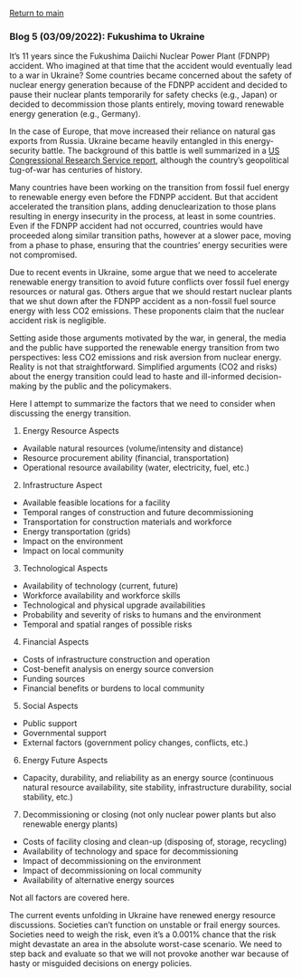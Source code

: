 <a href="https://misayasu.github.io/">Return to main</a><br/>

### Blog 5 (03/09/2022): Fukushima to Ukraine

It’s 11 years since the Fukushima Daiichi Nuclear Power Plant (FDNPP) accident. Who imagined at that time that the accident would eventually lead to a war in Ukraine?
Some countries became concerned about the safety of nuclear energy generation because of the FDNPP accident and decided to pause their nuclear plants temporarily for safety checks (e.g., Japan) or decided to decommission those plants entirely, moving toward renewable energy generation (e.g., Germany). 

In the case of Europe, that move increased their reliance on natural gas exports from Russia. Ukraine became heavily entangled in this energy-security battle. The background of this battle is well summarized in a <a href="https://crsreports.congress.gov/product/pdf/IF/IF11138" target="_blank">US Congressional Research Service report</a>, although the country’s geopolitical tug-of-war has centuries of history.

Many countries have been working on the transition from fossil fuel energy to renewable energy even before the FDNPP accident. But that accident accelerated the transition plans, adding denuclearization to those plans resulting in energy insecurity in the process, at least in some countries. Even if the FDNPP accident had not occurred, countries would have proceeded along similar transition paths, however at a slower pace, moving from a phase to phase, ensuring that the countries’ energy securities were not compromised.

Due to recent events in Ukraine, some argue that we need to accelerate renewable energy transition to avoid future conflicts over fossil fuel energy resources or natural gas. Others argue that we should restart nuclear plants that we shut down after the FDNPP accident as a non-fossil fuel source energy with less CO2 emissions. These proponents claim that the nuclear accident risk is negligible.

Setting aside those arguments motivated by the war, in general, the media and the public have supported the renewable energy transition from two perspectives: less CO2 emissions and risk aversion from nuclear energy. Reality is not that straightforward. Simplified arguments (CO2 and risks) about the energy transition could lead to haste and ill-informed decision-making by the public and the policymakers. 

Here I attempt to summarize the factors that we need to consider when discussing the energy transition.

1. Energy Resource Aspects
- Available natural resources (volume/intensity and distance)
- Resource procurement ability (financial, transportation)
- Operational resource availability (water, electricity, fuel, etc.)

2. Infrastructure Aspect
- Available feasible locations for a facility 
- Temporal ranges of construction and future decommissioning
- Transportation for construction materials and workforce
- Energy transportation (grids)
- Impact on the environment 
- Impact on local community

3. Technological Aspects
- Availability of technology (current, future)
- Workforce availability and workforce skills
- Technological and physical upgrade availabilities 
- Probability and severity of risks to humans and the environment
- Temporal and spatial ranges of possible risks

4. Financial Aspects
- Costs of infrastructure construction and operation
- Cost-benefit analysis on energy source conversion
- Funding sources
- Financial benefits or burdens to local community

5. Social Aspects
- Public support
- Governmental support
- External factors (government policy changes, conflicts, etc.)

6. Energy Future Aspects
- Capacity, durability, and reliability as an energy source (continuous natural resource availability, site stability, infrastructure durability, social stability, etc.)

7. Decommissioning or closing (not only nuclear power plants but also renewable energy plants)
- Costs of facility closing and clean-up (disposing of, storage, recycling)
- Availability of technology and space for decommissioning
- Impact of decommissioning on the environment 
- Impact of decommissioning on local community
- Availability of alternative energy sources

Not all factors are covered here.

The current events unfolding in Ukraine have renewed energy resource discussions. Societies can’t function on unstable or frail energy sources. Societies need to weigh the risk,  even it’s a 0.001% chance that the risk might devastate an area in the absolute worst-case scenario. We need to step back and evaluate so that we will not provoke another war because of hasty or misguided decisions on energy policies.


